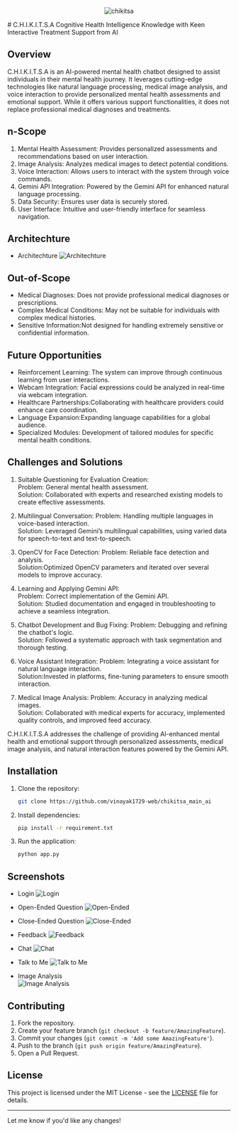  <div align="center">

![chikitsa](static/chikitsa_1.png)
</div>
# C.H.I.K.I.T.S.A  
Cognitive Health Intelligence Knowledge with Keen Interactive Treatment Support from AI

## Overview
C.H.I.K.I.T.S.A is an AI-powered mental health chatbot designed to assist individuals in their mental health journey. It leverages cutting-edge technologies like natural language processing, medical image analysis, and voice interaction to provide personalized mental health assessments and emotional support. While it offers various support functionalities, it does not replace professional medical diagnoses and treatments.  

## n-Scope
1. Mental Health Assessment: Provides personalized assessments and recommendations based on user interaction.
2. Image Analysis: Analyzes medical images to detect potential conditions.
3. Voice Interaction: Allows users to interact with the system through voice commands.
4. Gemini API Integration: Powered by the Gemini API for enhanced natural language processing.
5. Data Security: Ensures user data is securely stored.
6. User Interface: Intuitive and user-friendly interface for seamless navigation.

## Architechture 
-   Architechture
  ![Architechture](static/architechture.png)

## Out-of-Scope
- Medical Diagnoses: Does not provide professional medical diagnoses or prescriptions.
- Complex Medical Conditions: May not be suitable for individuals with complex medical histories.
- Sensitive Information:Not designed for handling extremely sensitive or confidential information.

## Future Opportunities
- Reinforcement Learning: The system can improve through continuous learning from user interactions.
- Webcam Integration: Facial expressions could be analyzed in real-time via webcam integration.
- Healthcare Partnerships:Collaborating with healthcare providers could enhance care coordination.
- Language Expansion:Expanding language capabilities for a global audience.
- Specialized Modules: Development of tailored modules for specific mental health conditions.

## Challenges and Solutions
1. Suitable Questioning for Evaluation Creation:  
   Problem: General mental health assessment.  
   Solution: Collaborated with experts and researched existing models to create effective assessments.

2. Multilingual Conversation: 
   Problem: Handling multiple languages in voice-based interaction.  
   Solution: Leveraged Gemini’s multilingual capabilities, using varied data for speech-to-text and text-to-speech.

3. OpenCV for Face Detection: 
   Problem: Reliable face detection and analysis.  
   Solution:Optimized OpenCV parameters and iterated over several models to improve accuracy.

4. Learning and Applying Gemini API:  
   Problem: Correct implementation of the Gemini API.  
   Solution: Studied documentation and engaged in troubleshooting to achieve a seamless integration.

5. Chatbot Development and Bug Fixing:
   Problem: Debugging and refining the chatbot's logic.  
   Solution: Followed a systematic approach with task segmentation and thorough testing.

6. Voice Assistant Integration: 
   Problem: Integrating a voice assistant for natural language interaction.  
   Solution:Invested in platforms, fine-tuning parameters to ensure smooth interaction.

7. Medical Image Analysis: 
   Problem: Accuracy in analyzing medical images.  
   Solution: Collaborated with medical experts for accuracy, implemented quality controls, and improved feed accuracy.



C.H.I.K.I.T.S.A addresses the challenge of providing AI-enhanced mental health and emotional support through personalized assessments, medical image analysis, and natural interaction features powered by the Gemini API.

## Installation
1. Clone the repository:  
   ```bash
   git clone https://github.com/vinayak1729-web/chikitsa_main_ai
   ```
2. Install dependencies:  
   ```bash
   pip install -r requirement.txt
   ```
3. Run the application:  
   ```bash
   python app.py
   ```

## Screenshots

-  Login 
  ![Login](static/login.png)

- Open-Ended Question
  ![Open-Ended](static/open_ended.png)

- Close-Ended Question
  ![Close-Ended](static/close_ended.png)

- Feedback 
  ![Feedback](static/feedback.png)

-  Chat 
  ![Chat](static/chat.png)

- Talk to Me
  ![Talk to Me](static/talk_with_me.png)

- Image Analysis  
  ![Image Analysis](static/image_analysis.png)

## Contributing
1. Fork the repository.
2. Create your feature branch (`git checkout -b feature/AmazingFeature`).
3. Commit your changes (`git commit -m 'Add some AmazingFeature'`).
4. Push to the branch (`git push origin feature/AmazingFeature`).
5. Open a Pull Request.

## License
This project is licensed under the MIT License - see the [LICENSE](LICENSE) file for details.

---

Let me know if you'd like any changes!
